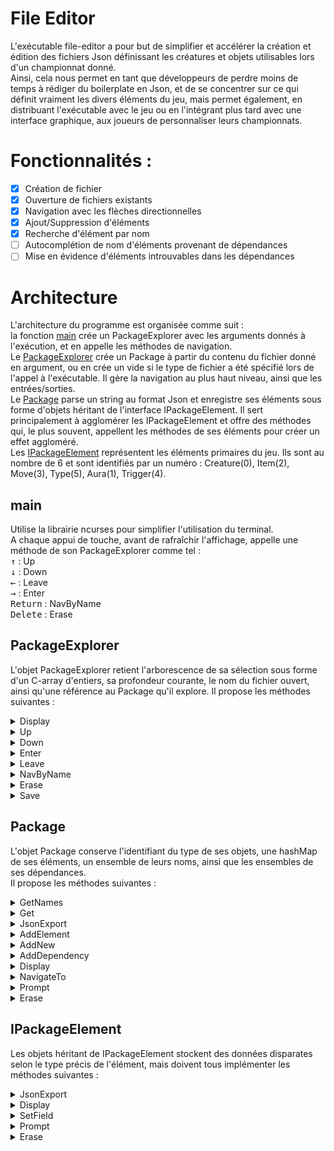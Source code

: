 # File Editor
L'exécutable file-editor a pour but de simplifier et accélérer la création et édition des fichiers Json définissant les créatures et objets
utilisables lors d'un championnat donné.<br>
Ainsi, cela nous permet en tant que développeurs de perdre moins de temps à rédiger du boilerplate en Json, et de se concentrer sur ce qui définit
vraiment les divers éléments du jeu, mais permet également, en distribuant l'exécutable avec le jeu ou en l'intégrant plus tard avec une interface
graphique, aux joueurs de personnaliser leurs championnats.

# Fonctionnalités :
- [x] Création de fichier
- [x] Ouverture de fichiers existants
- [x] Navigation avec les flèches directionnelles
- [x] Ajout/Suppression d'éléments
- [x] Recherche d'élément par nom
- [ ] Autocomplétion de nom d'éléments provenant de dépendances
- [ ] Mise en évidence d'éléments introuvables dans les dépendances

# Architecture
L'architecture du programme est organisée comme suit :<br>
la fonction [main](#main) crée un PackageExplorer avec les arguments donnés à l'exécution, et en appelle les méthodes de navigation.<br>
Le [PackageExplorer](#PackageExplorer) crée un Package à partir du contenu du fichier donné en argument, ou en crée un vide si le type de fichier
a été spécifié lors de l'appel à l'exécutable. Il gère la navigation au plus haut niveau, ainsi que les entrées/sorties.<br>
Le [Package](#Package) parse un string au format Json et enregistre ses éléments sous forme d'objets héritant de l'interface IPackageElement.
Il sert principalement à agglomérer les IPackageElement et offre des méthodes qui, le plus souvent, appellent les méthodes de ses éléments pour
créer un effet aggloméré.<br>
Les [IPackageElement](#IPackageElement) représentent les éléments primaires du jeu. Ils sont au nombre de 6 et sont identifiés par un numéro :
Creature(0), Item(2), Move(3), Type(5), Aura(1), Trigger(4).

## main
Utilise la librairie ncurses pour simplifier l'utilisation du terminal.<br>
A chaque appui de touche, avant de rafraîchir l'affichage, appelle une méthode de son PackageExplorer comme tel :<br>
<kbd>↑</kbd> : Up<br>
<kbd>↓</kbd> : Down<br>
<kbd>←</kbd> : Leave<br>
<kbd>→</kbd> : Enter<br>
<kbd>Return</kbd> : NavByName<br>
<kbd>Delete</kbd> : Erase<br>

## PackageExplorer
L'objet PackageExplorer retient l'arborescence de sa sélection sous forme d'un C-array d'entiers, sa profondeur courante, le nom du fichier ouvert, ainsi
qu'une référence au Package qu'il explore.
Il propose les méthodes suivantes :
<details>
  <summary>Display</summary>
  Affiche le package que cet explorer gère en déroulant les objets sur l'arborescence courante.
</details>
<details>
  <summary>Up</summary>
  Retranche 1 à la position de profondeur courante.
</details>
<details>
  <summary>Down</summary>
  Ajoute 1 à la position de profondeur courante.
</details>
<details>
  <summary>Enter</summary>
  Ajoute 1 à la profondeur courante, sauf si un sous-appel indique qu'il est impossible d'aller plus profond, et qu'une édition a eu lieu à la place.
</details>
<details>
  <summary>Leave</summary>
  Réinitialise la position à la profondeur courante, puis retranche 1 à celle-ci.
</details>
<details>
  <summary>NavByName</summary>
  Demande saisie d'un nom d'élément, puis, si un élément de même nom a été trouvé, le sélectionne.
</details>
<details>
  <summary>Erase</summary>
  Supprime l'élément sélectionné.
</details>
<details>
  <summary>Save</summary>
  *private* Enregistre le package géré au format Json dans le fichier nommé à la création de l'exploreur.
</details>

## Package
L'objet Package conserve l'identifiant du type de ses objets, une hashMap de ses éléments, un ensemble de leurs noms,
ainsi que les ensembles de ses dépendances.<br>
Il propose les méthodes suivantes :
<details>
  <summary>GetNames</summary>
  Retourne l'ensemble des noms des éléments de ce package.
</details>
<details>
  <summary>Get</summary>
  Retourne l'élément identifié par le nom passé en paramètre.
</details>
<details>
  <summary>JsonExport</summary>
  Retourne une représentation Json de ce package.
</details>
<details>
  <summary>AddElement</summary>
  Ajoute un élément donné en paramètre et l'associe à la clé également donnée en paramètre.
</details>
<details>
  <summary>AddNew</summary>
  Crée un élément et l'associe à la clé donnée en paramètre.
</details>
<details>
  <summary>AddDependency</summary>
  Ajoute la dépendance donnée en paramètre à l'ensemble approprié. Cette méthode essaie de lire le fichier pour déterminer son type, et pourrait
  à terme être utilisée pour créer une librairie d'auto-complétion, mais cette fonctionnalité n'a pas été implémentée.
</details>
<details>
  <summary>Display</summary>
  Ajoute une représentation textuelle du package au flux passé en argument, en prenant en compte le chemin passée en argument.
</details>
<details>
  <summary>NavigateTo</summary>
  Change le chemin passé en argument pour pointer vers l'élément dont le nom a été passé en argument, s'il existe.
</details>
<details>
  <summary>Prompt</summary>
  Essaie de modifier l'élément référencé par le chemin passé en argument, et renvoie si oui ou non une modification peut avoir lieu à cette profondeur.
</details>
<details>
  <summary>Erase</summary>
  Efface l'élément référencé par le chemin passé en argument, si cela fait sens (ex: impossible de supprimer les statistiques d'une créature).
</details>

## IPackageElement
Les objets héritant de IPackageElement stockent des données disparates selon le type précis de l'élément, mais doivent tous implémenter les méthodes
suivantes :
<details>
  <summary>JsonExport</summary>
  Retourne une représentation Json de l'élément.
</details>
<details>
  <summary>Display</summary>
  Ajoute une représentation textuelle de l'élément au flux passé en argument, en prenant en compte le chemin passé en argument.
</details>
<details>
  <summary>SetField</summary>
  Essaie d'appliquer la valeur passée en argument au champ référencé par le chemin passé en argument. Si la valeur ne peut pas être parsée vers le
  type du champ, crash l'application.
</details>
<details>
  <summary>Prompt</summary>
  Change la valeur du champ référencé par le chemin passé en indice. Peut demander une saisie si le champ est de type string, ou numérique non borné.
</details>
<details>
  <summary>Erase</summary>
  Efface l'élément référencé par le chemin passé en argument, si cela fait sens (ex: impossible de supprimer les statistiques d'une créature).
</details>
